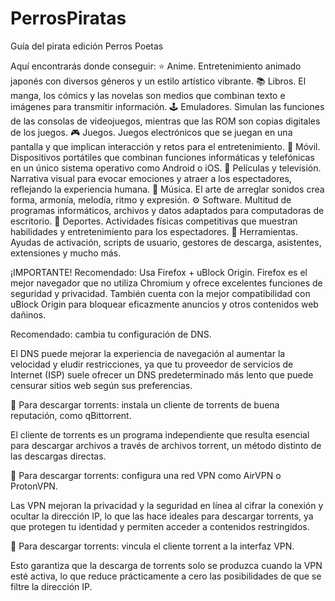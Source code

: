 # PerrosPiratas
Guía del pirata edición Perros Poetas

Aquí encontrarás donde conseguir:
⭐ Anime.
Entretenimiento animado japonés con diversos géneros y un estilo artístico vibrante.
📚 Libros.
El manga, los cómics y las novelas son medios que combinan texto e imágenes para transmitir información.
🕹️ Emuladores.
Simulan las funciones de las consolas de videojuegos, mientras que las ROM son copias digitales de los juegos.
🎮 Juegos.
Juegos electrónicos que se juegan en una pantalla y que implican interacción y retos para el entretenimiento.
📱 Móvil.
Dispositivos portátiles que combinan funciones informáticas y telefónicas en un único sistema operativo como Android o iOS.
🎦 Películas y televisión.
Narrativa visual para evocar emociones y atraer a los espectadores, reflejando la experiencia humana.
🎹 Música.
El arte de arreglar sonidos crea forma, armonía, melodía, ritmo y expresión.
⚙️ Software.
Multitud de programas informáticos, archivos y datos adaptados para computadoras de escritorio.
👟 Deportes.
Actividades físicas competitivas que muestran habilidades y entretenimiento para los espectadores.
🧰 Herramientas.
Ayudas de activación, scripts de usuario, gestores de descarga, asistentes, extensiones y mucho más.

¡IMPORTANTE!
Recomendado: Usa Firefox + uBlock Origin.
Firefox es el mejor navegador que no utiliza Chromium y ofrece excelentes funciones de seguridad y privacidad. También cuenta con la mejor compatibilidad con uBlock Origin para bloquear eficazmente anuncios y otros contenidos web dañinos.

Recomendado: cambia tu configuración de DNS.

El DNS puede mejorar la experiencia de navegación al aumentar la velocidad y eludir restricciones, ya que tu proveedor de servicios de Internet (ISP) suele ofrecer un DNS predeterminado más lento que puede censurar sitios web según sus preferencias.

🧲 Para descargar torrents: instala un cliente de torrents de buena reputación, como qBittorrent.

El cliente de torrents es un programa independiente que resulta esencial para descargar archivos a través de archivos torrent, un método distinto de las descargas directas.

🧲 Para descargar torrents: configura una red VPN como AirVPN o ProtonVPN.

Las VPN mejoran la privacidad y la seguridad en línea al cifrar la conexión y ocultar la dirección IP, lo que las hace ideales para descargar torrents, ya que protegen tu identidad y permiten acceder a contenidos restringidos.

🧲 Para descargar torrents: vincula el cliente torrent a la interfaz VPN.

Esto garantiza que la descarga de torrents solo se produzca cuando la VPN esté activa, lo que reduce prácticamente a cero las posibilidades de que se filtre la dirección IP.
